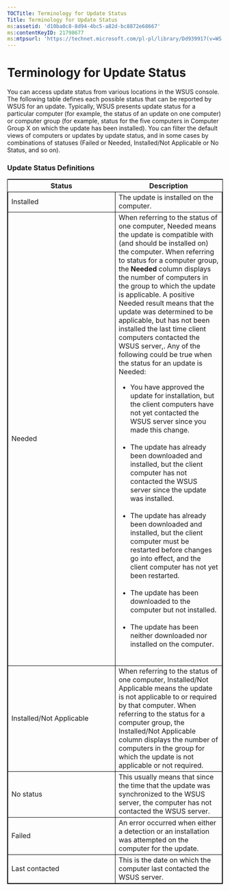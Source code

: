 ```yaml
---
TOCTitle: Terminology for Update Status
Title: Terminology for Update Status
ms:assetid: 'd10ba0c8-8d94-4bc5-a82d-bc8872e68667'
ms:contentKeyID: 21798677
ms:mtpsurl: 'https://technet.microsoft.com/pl-pl/library/Dd939917(v=WS.10)'
---
```


Terminology for Update Status
=============================

You can access update status from various locations in the WSUS console. The following table defines each possible status that can be reported by WSUS for an update. Typically, WSUS presents update status for a particular computer (for example, the status of an update on one computer) or computer group (for example, status for the five computers in Computer Group X on which the update has been installed). You can filter the default views of computers or updates by update status, and in some cases by combinations of statuses (Failed or Needed, Installed/Not Applicable or No Status, and so on).

### Update Status Definitions

 
<table style="border:1px solid black;">
<colgroup>
<col width="50%" />
<col width="50%" />
</colgroup>
<thead>
<tr class="header">
<th>Status</th>
<th>Description</th>
</tr>
</thead>
<tbody>
<tr class="odd">
<td style="border:1px solid black;">Installed</td>
<td style="border:1px solid black;">The update is installed on the computer.</td>
</tr>
<tr class="even">
<td style="border:1px solid black;">Needed</td>
<td style="border:1px solid black;">When referring to the status of one computer, Needed means the update is compatible with (and should be installed on) the computer. When referring to status for a computer group, the <strong>Needed</strong> column displays the number of computers in the group to which the update is applicable. A positive Needed result means that the update was determined to be applicable, but has not been installed the last time client computers contacted the WSUS server,. Any of the following could be true when the status for an update is Needed:
<ul>
<li>You have approved the update for installation, but the client computers have not yet contacted the WSUS server since you made this change.<br />
<br />
</li>
<li>The update has already been downloaded and installed, but the client computer has not contacted the WSUS server since the update was installed.<br />
<br />
</li>
<li>The update has already been downloaded and installed, but the client computer must be restarted before changes go into effect, and the client computer has not yet been restarted.<br />
<br />
</li>
<li>The update has been downloaded to the computer but not installed.<br />
<br />
</li>
<li>The update has been neither downloaded nor installed on the computer.<br />
<br />
</li>
</ul></td>
</tr>
<tr class="odd">
<td style="border:1px solid black;">Installed/Not Applicable</td>
<td style="border:1px solid black;">When referring to the status of one computer, Installed/Not Applicable means the update is not applicable to or required by that computer. When referring to the status for a computer group, the Installed/Not Applicable column displays the number of computers in the group for which the update is not applicable or not required.</td>
</tr>
<tr class="even">
<td style="border:1px solid black;">No status</td>
<td style="border:1px solid black;">This usually means that since the time that the update was synchronized to the WSUS server, the computer has not contacted the WSUS server.</td>
</tr>
<tr class="odd">
<td style="border:1px solid black;">Failed</td>
<td style="border:1px solid black;">An error occurred when either a detection or an installation was attempted on the computer for the update.</td>
</tr>
<tr class="even">
<td style="border:1px solid black;">Last contacted</td>
<td style="border:1px solid black;">This is the date on which the computer last contacted the WSUS server.</td>
</tr>
</tbody>
</table>
